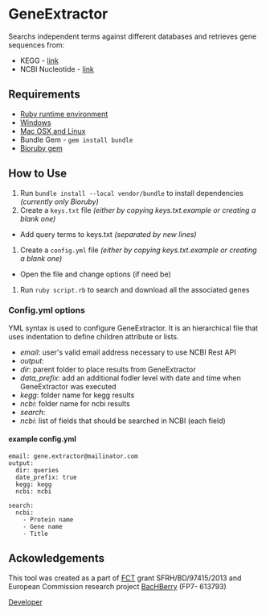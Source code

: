 GeneExtractor
==============

Searchs independent terms against different databases and retrieves gene sequences from:
- KEGG - [link](http://www.genome.jp/kegg/genes.html)
- NCBI Nucleotide - [link](http://www.ncbi.nlm.nih.gov/nuccore/)

## Requirements

- [Ruby runtime environment](https://www.ruby-lang.org/en/installation/)
 - [Windows](http://rubyinstaller.org/)
 - [Mac OSX and Linux](http://rvm.io/)
- Bundle Gem - `gem install bundle`
- [Bioruby gem](http://www.bioruby.org)

## How to Use

1. Run `bundle install --local vendor/bundle` to install dependencies *(currently only Bioruby)*
1. Create a `keys.txt` file *(either by copying keys.txt.example or creating a blank one)*
 - Add query terms to keys.txt *(separated by new lines)*
1. Create a `config.yml` file *(either by copying keys.txt.example or creating a blank one)*
 - Open the file and change options (if need be)
1. Run `ruby script.rb` to search and download all the associated genes

### Config.yml options

YML syntax is used to configure GeneExtractor. It is an hierarchical file that uses indentation to define children attribute or lists.

- *email*: user's valid email address necessary to use NCBI Rest API
- *output*:
 - *dir*: parent folder to place results from GeneExtractor
 - *data_prefix*: add an additional fodler level with date and time when GeneExtractor was executed
 - *kegg*: folder name for kegg results
 - *ncbi*: folder name for ncbi results
- *search*:
 - *ncbi*: list of fields that should be searched in NCBI (each field)

#### example config.yml

    email: gene.extractor@mailinator.com
    output:
      dir: queries
      date_prefix: true
      kegg: kegg
      ncbi: ncbi

    search:
      ncbi:
        - Protein name
        - Gene name
        - Title


## Ackowledgements

This tool was created as a part of [FCT](www.fct.p) grant SFRH/BD/97415/2013 and European Commission research project [BacHBerry](www.bachberry.eu) (FP7- 613793)

[Developer](http://web.tecnico.ulisboa.pt/andre.verissimo/)
